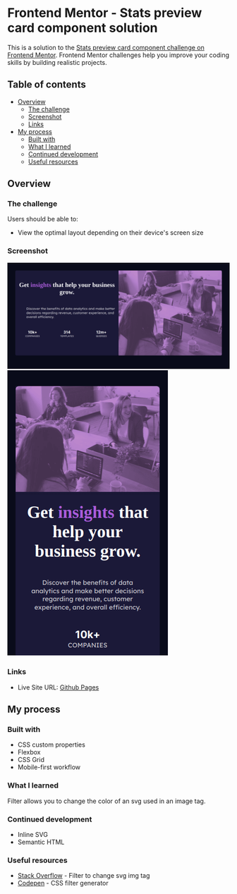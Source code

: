 # Frontend Mentor - Stats preview card component solution

This is a solution to the [Stats preview card component challenge on Frontend Mentor](https://www.frontendmentor.io/challenges/stats-preview-card-component-8JqbgoU62). Frontend Mentor challenges help you improve your coding skills by building realistic projects.

## Table of contents

- [Overview](#overview)
  - [The challenge](#the-challenge)
  - [Screenshot](#screenshot)
  - [Links](#links)
- [My process](#my-process)
  - [Built with](#built-with)
  - [What I learned](#what-i-learned)
  - [Continued development](#continued-development)
  - [Useful resources](#useful-resources)

## Overview

### The challenge

Users should be able to:

- View the optimal layout depending on their device's screen size

### Screenshot

![](./stats-desktop-screenshot.png)
![](./stats-mobile-screenshot.png)

### Links

- Live Site URL: [Github Pages](https://jdegand.github.io/stats-preview-card-component/)

## My process

### Built with

- CSS custom properties
- Flexbox
- CSS Grid
- Mobile-first workflow

### What I learned

Filter allows you to change the color of an svg used in an image tag.

### Continued development

- Inline SVG
- Semantic HTML

### Useful resources

- [Stack Overflow](https://stackoverflow.com/questions/22252472/how-to-change-the-color-of-an-svg-element) - Filter to change svg img tag
- [Codepen](https://codepen.io/sosuke/pen/Pjoqqp) - CSS filter generator
